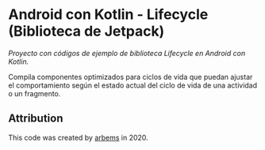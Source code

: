# Android con Kotlin - Lifecycle (Biblioteca de Jetpack)

*Proyecto con códigos de ejemplo de biblioteca Lifecycle en Android con Kotlin.*

Compila componentes optimizados para ciclos de vida que puedan ajustar el comportamiento según el estado actual del ciclo de vida de una actividad o un fragmento.

## Attribution

This code was created by [arbems](https://github.com/arbems) in 2020.